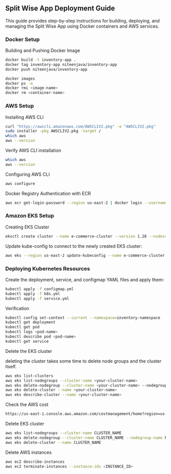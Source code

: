 ## Split Wise App Deployment Guide

This guide provides step-by-step instructions for building, deploying, and managing the Split Wise App using Docker
containers and AWS services.

### Docker Setup

Building and Pushing Docker Image

```bash
docker build -t inventory-app .
docker tag inventory-app niteenjava/inventory-app
docker push niteenjava/inventory-app

docker images
docker ps -a
docker rmi <image-name>
docker rm <container-name>
```

### AWS Setup

Installing AWS CLI

```bash
curl "https://awscli.amazonaws.com/AWSCLIV2.pkg" -o "AWSCLIV2.pkg"
sudo installer -pkg AWSCLIV2.pkg -target /
which aws
aws --version
```

Verify AWS CLI installation

```bash
which aws
aws --version
```

Configuring AWS CLI

```bash
aws configure
```

Docker Registry Authentication with ECR

```bash
aws ecr get-login-password --region us-east-2 | docker login --username AWS --password-stdin 544180684050.dkr.ecr.us-east-2.amazonaws.com
```

### Amazon EKS Setup

Creating EKS Cluster

```bash
eksctl create cluster --name e-commerce-cluster --version 1.28 --nodes=1 --node-type=t2.small --region us-east-2
```

Update kube-config to connect to the newly created EKS cluster:

```bash
aws eks --region us-east-2 update-kubeconfig --name e-commerce-cluster
```

### Deploying Kubernetes Resources

Create the deployment, service, and configmap YAML files and apply them:

```bash
kubectl apply -f configmap.yml
kubectl apply -f k8s.yml
kubectl apply -f service.yml
```

Verification

```bash
kubectl config set-context --current --namespace=inventory-namespace
kubectl get deployment
kubectl get pod
kubectl logs <pod-name>
kubectl describe pod <pod-name>
kubectl get service
```

Delete the EKS cluster

deleting the cluster takes some time to delete node groups and the cluster itself.

```bash
aws eks list-clusters
aws eks list-nodegroups --cluster-name <your-cluster-name>
aws eks delete-nodegroup --cluster-name <your-cluster-name> --nodegroup-name <your-nodegroup-name>
aws eks delete-cluster --name <your-cluster-name>
aws eks describe-cluster --name <your-cluster-name>
```

Check the AWS cost

```bash
https://us-east-1.console.aws.amazon.com/costmanagement/home?region=us-east-2#/home
```

Delete EKS cluster

```bash
aws eks list-nodegroups --cluster-name CLUSTER_NAME
aws eks delete-nodegroup --cluster-name CLUSTER_NAME --nodegroup-name NODEGROUP_NAME
aws eks delete-cluster --name CLUSTER_NAME
````

Delete AWS instances

```bash
aws ec2 describe-instances
aws ec2 terminate-instances --instance-ids <INSTANCE_ID>
```